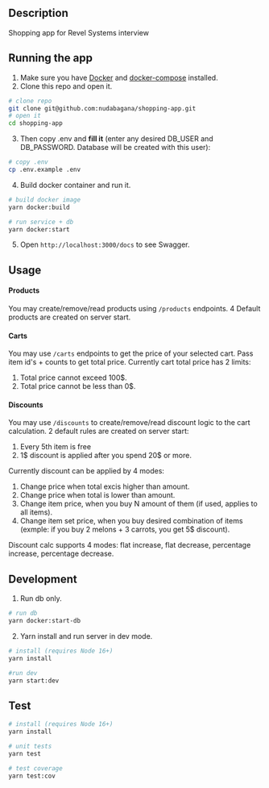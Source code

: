 ## Description

Shopping app for Revel Systems interview

## Running the app

1. Make sure you have [Docker](https://docs.docker.com/get-docker/) and [docker-compose](https://docs.docker.com/compose/install/) installed.
2. Clone this repo and open it.

```bash
# clone repo
git clone git@github.com:nudabagana/shopping-app.git
# open it
cd shopping-app
```

3.  Then copy .env and **fill it** (enter any desired DB_USER and DB_PASSWORD. Database will be created with this user):

```bash
# copy .env
cp .env.example .env
```

4. Build docker container and run it.

```bash
# build docker image
yarn docker:build

# run service + db
yarn docker:start
```

5. Open `http://localhost:3000/docs` to see Swagger.

## Usage

#### Products

You may create/remove/read products using `/products` endpoints. 4 Default products are created on server start.

#### Carts

You may use `/carts` endpoints to get the price of your selected cart. Pass item id's + counts to get total price.
Currently cart total price has 2 limits:

1. Total price cannot exceed 100$.
2. Total price cannot be less than 0$.

#### Discounts

You may use `/discounts` to create/remove/read discount logic to the cart calculation. 2 default rules are created on server start:

1. Every 5th item is free
2. 1$ discount is applied after you spend 20$ or more.

Currently discount can be applied by 4 modes:

1. Change price when total excis higher than amount.
2. Change price when total is lower than amount.
3. Change item price, when you buy N amount of them (if used, applies to all items).
4. Change item set price, when you buy desired combination of items (exmple: if you buy 2 melons + 3 carrots, you get 5$ discount).

Discount calc supports 4 modes: flat increase, flat decrease, percentage increase, percentage decrease.

## Development

1. Run db only.

```bash
# run db
yarn docker:start-db
```

2. Yarn install and run server in dev mode.

```bash
# install (requires Node 16+)
yarn install

#run dev
yarn start:dev
```

## Test

```bash
# install (requires Node 16+)
yarn install

# unit tests
yarn test

# test coverage
yarn test:cov
```
